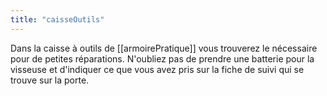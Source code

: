 ```yaml
---
title: "caisseOutils"
---
```


Dans la caisse à outils de [[armoirePratique]] vous trouverez le nécessaire pour de petites réparations. N'oubliez pas de prendre une batterie pour la visseuse et d'indiquer ce que vous avez pris sur la fiche de suivi qui se trouve sur la porte.